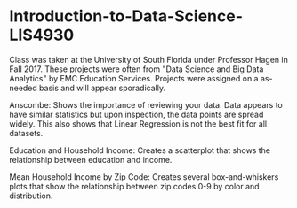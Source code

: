 # Introduction-to-Data-Science-LIS4930
Class was taken at the University of South Florida under Professor Hagen in
Fall 2017. These projects were often from "Data Science and Big Data Analytics"
by EMC Education Services. Projects were assigned on a as-needed basis and will
appear sporadically.

Anscombe: Shows the importance of reviewing your data. Data appears to have similar
statistics but upon inspection, the data points are spread widely. This also 
shows that Linear Regression is not the best fit for all datasets. 

Education and Household Income: Creates a scatterplot that shows the relationship between
education and income.

Mean Household Income by Zip Code: Creates several box-and-whiskers plots that 
show the relationship between zip codes 0-9 by color and distribution. 


